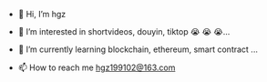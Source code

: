 - 👋 Hi, I’m hgz
- 👀 I’m interested in shortvideos, douyin, tiktop :sob: :sob: :sob:... 
- 🌱 I’m currently learning blockchain, ethereum, smart contract ...

- 📫 How to reach me hgz199102@163.com

<!---
huang-gz/huang-gz is a ✨ special ✨ repository because its `README.md` (this file) appears on your GitHub profile.
You can click the Preview link to take a look at your changes.
--->
